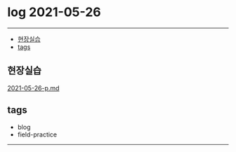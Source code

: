 # log 2021-05-26

--------------------------

- [현장실습](#현장실습)
- [tags](#tags)


## 현장실습

[2021-05-26-p.md](./2021-05-26-p.md)


## tags
- blog
- field-practice

--------------------------

